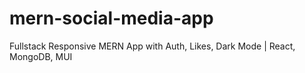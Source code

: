 # mern-social-media-app
Fullstack Responsive MERN App with Auth, Likes, Dark Mode | React, MongoDB, MUI
